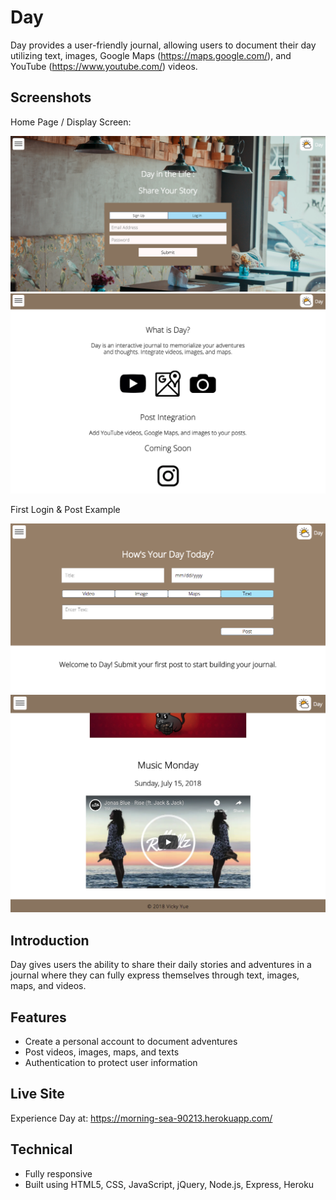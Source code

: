 # Day
Day provides a user-friendly journal, allowing users to document their day utilizing text, images, Google Maps (https://maps.google.com/), and YouTube (https://www.youtube.com/) videos.

## Screenshots
Home Page / Display Screen:

![Day Homepage Part 1](/public/images/homepage-1.png)
![Day Homepage Part 2](/public/images/homepage-2.png)

First Login & Post Example

![Day First Login](/public/images/first-login.png)
![Day Desktop Post Example](/public/images/posts-desktop.png)

## Introduction
Day gives users the ability to share their daily stories and adventures in a journal where they can fully express themselves through text, images, maps, and videos.

## Features
* Create a personal account to document adventures
* Post videos, images, maps, and texts
* Authentication to protect user information

## Live Site
Experience Day at: https://morning-sea-90213.herokuapp.com/

## Technical
* Fully responsive
* Built using HTML5, CSS, JavaScript, jQuery, Node.js, Express, Heroku
